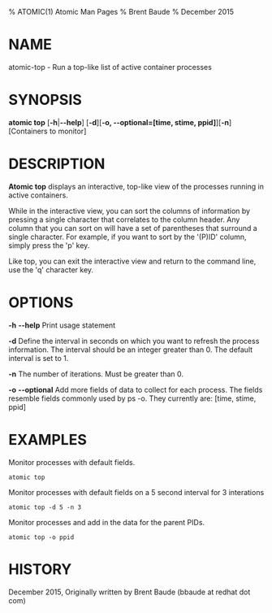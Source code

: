 % ATOMIC(1) Atomic Man Pages
% Brent Baude
% December 2015
# NAME
atomic-top - Run a top-like list of active container processes
# SYNOPSIS
**atomic top**
[**-h**|**--help**]
[**-d**][**-o, --optional=[time, stime, ppid]**][**-n**]
[Containers to monitor]

# DESCRIPTION

**Atomic top** displays an interactive, top-like view of the processes running in active containers.

While in the interactive view, you can sort the columns of information by pressing a single character
that correlates to the column header.  Any column that you can sort on will have a set of parentheses that surround
a single character. For example, if you want to sort by the '(P)ID' column,
simply press the 'p' key.

Like top, you can exit the interactive view and return to the command line, use the 'q' character key.

# OPTIONS
**-h** **--help**
  Print usage statement

**-d**
  Define the interval in seconds on which you want to refresh the process information.  The interval should be an
  integer greater than 0.  The default interval is set to 1.

**-n**
  The number of iterations.  Must be greater than 0.

**-o** **--optional**
  Add more fields of data to collect for each process.  The fields resemble fields commonly used by
  ps -o.  They currently are: [time, stime, ppid]

# EXAMPLES
Monitor processes with default fields.

    atomic top

Monitor processes with default fields on a 5 second interval for 3 interations

    atomic top -d 5 -n 3

Monitor processes and add in the data for the parent PIDs.

    atomic top -o ppid

# HISTORY
December 2015, Originally written by Brent Baude (bbaude at redhat dot com)
